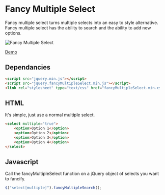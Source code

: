 # Fancy Multiple Select
Fancy multiple select turns multiple selects into an easy to style alternative. Fancy multiple select has the ability to search and the ability to add new options.

![Fancy Multiple Select](http://smileyjames.github.io/fancyMultipleSelect/fancy.png)

[Demo](http://smileyjames.github.io/fancyMultipleSelect/)

## Dependancies
```HTML
<script src="jquery.min.js"></script>
<script src="jquery.fancyMultipleSelect.min.js"></script>
<link rel="stylesheet" type="text/css" href="fancyMultipleSelect.min.css"></link>
```
## HTML
It's simple, just use a normal multiple select.
```HTML
<select multiple="true">
    <option>Option 1</option>
    <option>Option 2</option>
    <option>Option 3</option>
    <option>Option 4</option>
</select>
```
## Javascript
Call the fancyMultipleSelect function on a jQuery object of selects you want to fancify.
```javascript
$("select[multiple]").fancyMultipleSearch();
```
